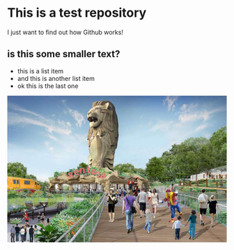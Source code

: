 # This is a test repository

I just want to find out how Github works!

## is this some smaller text?

* this is a list item
* and this is another list item
* ok this is the last one

![](sentosa.jpg)
